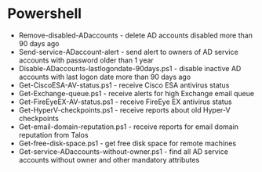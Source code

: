 # Powershell

* Remove-disabled-ADaccounts - delete AD accounts disabled more than 90 days ago
* Send-service-ADaccount-alert - send alert to owners of AD service accounts with password older than 1 year
* Disable-ADaccounts-lastlogondate-90days.ps1 - disable inactive AD accounts with last logon date more than 90 days ago
* Get-CiscoESA-AV-status.ps1 - receive Cisco ESA antivirus status
* Get-Exchange-queue.ps1 - receive alerts for high Exchange email queue
* Get-FireEyeEX-AV-status.ps1 - receive FireEye EX antivirus status
* Get-HyperV-checkpoints.ps1 - receive reports about old Hyper-V checkpoints
* Get-email-domain-reputation.ps1 - receive reports for email domain reputation from Talos
* Get-free-disk-space.ps1 - get free disk space for remote machines
* Get-service-ADaccounts-without-owner.ps1 - find all AD service accounts without owner and other mandatory attributes
